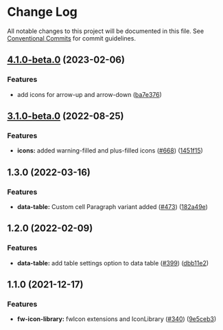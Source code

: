 # Change Log

All notable changes to this project will be documented in this file.
See [Conventional Commits](https://conventionalcommits.org) for commit guidelines.

## [4.1.0-beta.0](https://github.com/freshworks/crayons/compare/@freshworks/crayons-icon@4.0.1-beta.0...@freshworks/crayons-icon@4.1.0-beta.0) (2023-02-06)

### Features

- add icons for arrow-up and arrow-down ([ba7e376](https://github.com/freshworks/crayons/commit/ba7e376bb25f3c5aef04126f1efdce9693b9b3c4))

## [3.1.0-beta.0](https://github.com/freshworks/crayons/compare/@freshworks/crayons-icon@3.0.6...@freshworks/crayons-icon@3.1.0-beta.0) (2022-08-25)

### Features

- **icons:** added warning-filled and plus-filled icons ([#668](https://github.com/freshworks/crayons/issues/668)) ([1451f15](https://github.com/freshworks/crayons/commit/1451f15b20173db42f38ef37f59a642468cc8758))

## 1.3.0 (2022-03-16)

### Features

- **data-table:** Custom cell Paragraph variant added ([#473](https://github.com/freshworks/crayons/issues/473)) ([182a49e](https://github.com/freshworks/crayons/commit/182a49ef09db783fa48ddbca02e0070e0da5c987))

## 1.2.0 (2022-02-09)

### Features

- **data-table:** add table settings option to data table ([#399](https://github.com/freshworks/crayons/issues/399)) ([dbb11e2](https://github.com/freshworks/crayons/commit/dbb11e2dd974e75e2be4a961dbb379a32a80917a))

## 1.1.0 (2021-12-17)

### Features

- **fw-icon-library:** fwIcon extensions and IconLibrary ([#340](https://github.com/freshworks/crayons/issues/340)) ([9e5ceb3](https://github.com/freshworks/crayons/commit/9e5ceb314095423a1c6788c911812b2f52f7a926))
